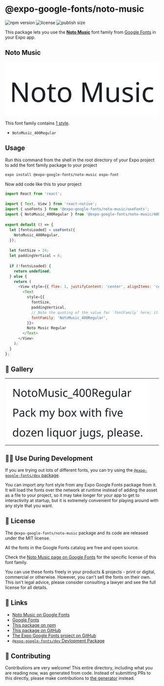 # @expo-google-fonts/noto-music

![npm version](https://flat.badgen.net/npm/v/@expo-google-fonts/noto-music)
![license](https://flat.badgen.net/github/license/expo/google-fonts)
![publish size](https://flat.badgen.net/packagephobia/install/@expo-google-fonts/noto-music)

This package lets you use the [**Noto Music**](https://fonts.google.com/specimen/Noto+Music) font family from [Google Fonts](https://fonts.google.com/) in your Expo app.

## Noto Music

![Noto Music](./font-family.png)

This font family contains [1 style](#-gallery).

- `NotoMusic_400Regular`

## Usage

Run this command from the shell in the root directory of your Expo project to add the font family package to your project
```sh
expo install @expo-google-fonts/noto-music expo-font
```

Now add code like this to your project
```js
import React from 'react';

import { Text, View } from 'react-native';
import { useFonts } from '@expo-google-fonts/noto-music/useFonts';
import { NotoMusic_400Regular } from '@expo-google-fonts/noto-music/400Regular';

export default () => {
  let [fontsLoaded] = useFonts({
    NotoMusic_400Regular,
  });

  let fontSize = 24;
  let paddingVertical = 6;

  if (!fontsLoaded) {
    return undefined;
  } else {
    return (
      <View style={{ flex: 1, justifyContent: 'center', alignItems: 'center' }}>
        <Text
          style={{
            fontSize,
            paddingVertical,
            // Note the quoting of the value for `fontFamily` here; it expects a string!
            fontFamily: 'NotoMusic_400Regular',
          }}>
          Noto Music Regular
        </Text>
      </View>
    );
  }
};

```

## 🔡 Gallery


||||
|-|-|-|
|![NotoMusic_400Regular](.//400Regular/NotoMusic_400Regular.ttf.png)||||


## 👩‍💻 Use During Development

If you are trying out lots of different fonts, you can try using the [`@expo-google-fonts/dev` package](https://github.com/expo/google-fonts/tree/master/font-packages/dev#readme).

You can import *any* font style from any Expo Google Fonts package from it. It will load the fonts
over the network at runtime instead of adding the asset as a file to your project, so it may take longer
for your app to get to interactivity at startup, but it is extremely convenient
for playing around with any style that you want.

## 📖 License

The `@expo-google-fonts/noto-music` package and its code are released under the MIT license.

All the fonts in the Google Fonts catalog are free and open source.

Check the [Noto Music page on Google Fonts](https://fonts.google.com/specimen/Noto+Music) for the specific license of this font family.

You can use these fonts freely in your products & projects - print or digital, commercial or otherwise. However, you can't sell the fonts on their own. This isn't legal advice, please consider consulting a lawyer and see the full license for all details.

## 🔗 Links

- [Noto Music on Google Fonts](https://fonts.google.com/specimen/Noto+Music)
- [Google Fonts](https://fonts.google.com/)
- [This package on npm](https://www.npmjs.com/package/@expo-google-fonts/noto-music)
- [This package on GitHub](https://github.com/expo/google-fonts/tree/master/font-packages/noto-music)
- [The Expo Google Fonts project on GitHub](https://github.com/expo/google-fonts)
- [`@expo-google-fonts/dev` Devlopment Package](https://github.com/expo/google-fonts/tree/master/font-packages/dev)

## 🤝 Contributing

Contributions are very welcome! This entire directory, including what you are reading now, was generated from code. Instead of submitting PRs to this directly, please make contributions to [the generator](https://github.com/expo/google-fonts/tree/master/packages/generator) instead.

